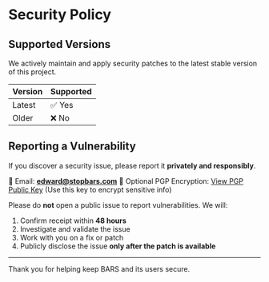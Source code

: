 # Security Policy

## Supported Versions

We actively maintain and apply security patches to the latest stable version of this project.

| Version | Supported          |
|---------|--------------------|
| Latest  | ✅ Yes              |
| Older   | ❌ No               |

## Reporting a Vulnerability

If you discover a security issue, please report it **privately and responsibly**.

📧 Email: **edward@stopbars.com**
🔐 Optional PGP Encryption: [View PGP Public Key](./PGP_KEY.asc) (Use this key to encrypt sensitive info)

Please do **not** open a public issue to report vulnerabilities. We will:

1. Confirm receipt within **48 hours**
2. Investigate and validate the issue
3. Work with you on a fix or patch
4. Publicly disclose the issue **only after the patch is available**

---

Thank you for helping keep BARS and its users secure.

